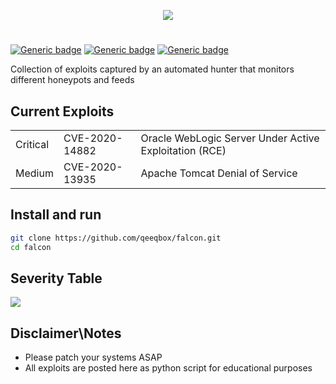 <p align="center"> <img src="https://raw.githubusercontent.com/qeeqbox/falcon/main/readme/falconlogo.png"></p>

#
[![Generic badge](https://img.shields.io/badge/dynamic/json.svg?url=https://raw.githubusercontent.com/qeeqbox/falcon/main/info&label=version&query=$.version&colorB=blue&style=flat-square)](https://github.com/qeeqbox/falcon/blob/main/changes.md) [![Generic badge](https://img.shields.io/badge/dynamic/json.svg?url=https://raw.githubusercontent.com/qeeqbox/falcon/main/info&label=number%20of%20exploits&query=$.count&colorB=green&style=flat-square)](https://github.com/qeeqbox/falcon/blob/main/changes.md) [![Generic badge](https://img.shields.io/static/v1?label=%F0%9F%91%8D&message=!&color=yellow&style=flat-square)](https://github.com/qeeqbox/falcon/stargazers)

Collection of exploits captured by an automated hunter that monitors different honeypots and feeds

## Current Exploits
<table>
  <tr>
  <td>Critical</td>
  <td>CVE-2020-14882</td>
  <td>Oracle WebLogic Server Under Active Exploitation (RCE)</td>
  </tr>
   <tr>
  <td>Medium</td>
  <td>CVE-2020-13935</td>
  <td>Apache Tomcat Denial of Service</td>
  </tr>
</table>

## Install and run
```bash
git clone https://github.com/qeeqbox/falcon.git
cd falcon
```

## Severity Table
![](https://raw.githubusercontent.com/qeeqbox/falcon/main/readme/cve_table_qeeqbox_falcon.png)

## Disclaimer\Notes
- Please patch your systems ASAP
- All exploits are posted here as python script for educational purposes
